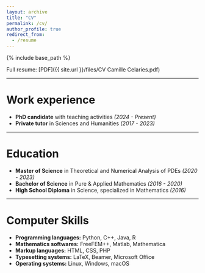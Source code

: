 ```yaml
---
layout: archive
title: "CV"
permalink: /cv/
author_profile: true
redirect_from:
  - /resume
---
```


{% include base_path %}

Full resume: [PDF]({{ site.url }}/files/CV Camille Celaries.pdf)

***

Work experience
======

* <b>PhD candidate</b> with teaching activities <i>(2024 - Present)</i>
* <b>Private tutor</b> in Sciences and Humanities <i>(2017 - 2023)</i>

***

Education
======

* <b>Master of Science</b> in Theoretical and Numerical Analysis of PDEs <i>(2020 - 2023)</i>
* <b>Bachelor of Science</b> in Pure & Applied Mathematics <i>(2016 - 2020)</i>
* <B>High School Diploma</B> in Science, specialized in Mathematics <i>(2016)</i>

***

Computer Skills
======

* <b>Programming languages:</b> Python, C++, Java, R
* <b>Mathematics softwares:</b> FreeFEM++, Matlab, Mathematica
* <b>Markup languages:</b> HTML, CSS, PHP
* <b>Typesetting systems:</b> LaTeX, Beamer, Microsoft Office
* <b>Operating systems:</b> Linux, Windows, macOS
